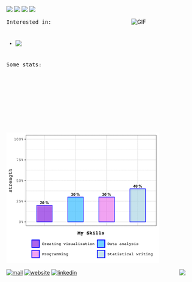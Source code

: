
<img src = "https://media.giphy.com/media/sKYkLv7TioLv2/giphy.gif" height = "50px"></h2> 
<img src="https://media.giphy.com/media/9JwU9SBhaNQNCuoQBc/giphy.gif" height="50px"></h2> 
<img src = "https://media.giphy.com/media/sKYkLv7TioLv2/giphy.gif" height = "50px"></h2> 
<img src = "https://media.giphy.com/media/3og0IOUWB5AZoP6la0/giphy.gif" height = "50px"></h2> 

<img width = "35%" align="right" alt="GIF" height="300px" src="https://media.giphy.com/media/xT9IgzvnOyNDYnxeHS/giphy.gif" />

<samp>
Interested in:
 
<p style = "margin-top:40px;">

 <!--<img align="left" src = "https://raw.githubusercontent.com/snipe/awesome-emoji/master/misc-memes/nyan.gif" width="30px">-->
- <img align = "left" src="https://img.shields.io/static/v1?label=Data&message=Visualization&color=hotpink"></p>



Some stats:


<img src = "https://github.com/MinhChauVanNguyen/MinhChauVanNguyen/blob/master/animated-barplot.gif" width = "400px">

</samp>
<br>


<img src = "https://raw.githubusercontent.com/snipe/awesome-emoji/master/hamsterdance/2.gif" width= "50px" align = "right">[![mail](https://img.shields.io/badge/-contact-black?color=hotpink&style=for-the-badge&logo=whatsapp&logoColor=white&link=mailto:minh.chau@outlook.co.nz)](mailto:minh.chau@outlook.co.nz)
[![website](https://img.shields.io/badge/-website-black?color=hotpink&style=for-the-badge&logo=google-analytics&logoColor=white&link=https://minhchauvannguyen.github.io/)](https://minhchauvannguyen.github.io/)
[![linkedin](https://img.shields.io/badge/-linkedin-black?color=hotpink&style=for-the-badge&logo=linkedin&link=https://www.linkedin.com/in/minh-chau-van/)](https://www.linkedin.com/in/minh-chau-van/)

